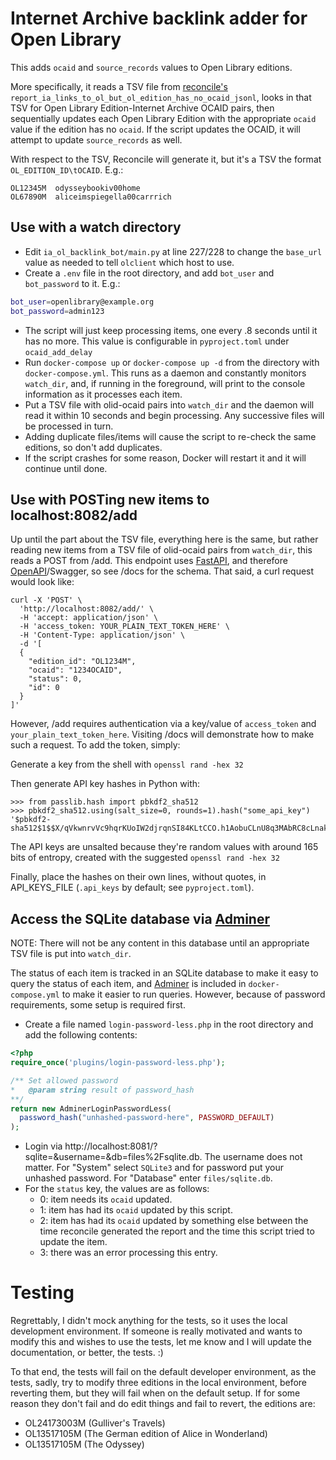 Internet Archive backlink adder for Open Library
================================================

This adds `ocaid` and `source_records` values to Open Library editions.

More specifically, it reads a TSV file from [reconcile's](https://github.com/scottbarnes/reconcile/) `report_ia_links_to_ol_but_ol_edition_has_no_ocaid_jsonl`, looks in that TSV for Open Library Edition-Internet Archive OCAID pairs, then sequentially updates each Open Library Edition with the appropriate `ocaid` value if the edition has no `ocaid`. If the script updates the OCAID, it will attempt to update `source_records` as well.

With respect to the TSV, Reconcile will generate it, but it's a TSV the format `OL_EDITION_ID\tOCAID`. E.g.:
```csv
OL12345M  odysseybookiv00home
OL67890M  aliceimspiegella00carrrich
```

## Use with a watch directory
- Edit `ia_ol_backlink_bot/main.py` at line 227/228 to change the `base_url` value as needed to tell `olclient` which host to use.
- Create a `.env` file in the root directory, and add `bot_user` and `bot_password` to it. E.g.:
```bash
bot_user=openlibrary@example.org
bot_password=admin123
```
- The script will just keep processing items, one every .8 seconds until it has no more. This value is configurable in `pyproject.toml` under `ocaid_add_delay`
- Run `docker-compose up` or `docker-compose up -d` from the directory with `docker-compose.yml`. This runs as a daemon and constantly monitors `watch_dir`, and, if running in the foreground, will print to the console information as it processes each item.
- Put a TSV file with olid-ocaid pairs into `watch_dir` and the daemon will read it within 10 seconds and begin processing. Any successive files will be processed in turn.
- Adding duplicate files/items will cause the script to re-check the same editions, so don't add duplicates.
- If the script crashes for some reason, Docker will restart it and it will continue until done.

## Use with POSTing new items to localhost:8082/add
Up until the part about the TSV file, everything here is the same, but rather reading new items from a TSV file of olid-ocaid pairs from `watch_dir`, this reads a POST from /add. This endpoint uses [FastAPI](https://fastapi.tiangolo.com/), and therefore [OpenAPI](https://www.openapis.org/)/Swagger, so see /docs for the schema. That said, a curl request would look like:
```
curl -X 'POST' \
  'http://localhost:8082/add/' \
  -H 'accept: application/json' \
  -H 'access_token: YOUR_PLAIN_TEXT_TOKEN_HERE' \
  -H 'Content-Type: application/json' \
  -d '[
  {
    "edition_id": "OL1234M",
    "ocaid": "1234OCAID",
    "status": 0,
    "id": 0
  }
]'
```

However, /add requires authentication via a key/value of `access_token` and `your_plain_text_token_here`. Visiting /docs will demonstrate how to make such a request. To add the token, simply:

Generate a key from the shell with `openssl rand -hex 32`

Then generate API key hashes in Python with:
```
>>> from passlib.hash import pbkdf2_sha512
>>> pbkdf2_sha512.using(salt_size=0, rounds=1).hash("some_api_key")
'$pbkdf2-sha512$1$$X/qVkwnrvVc9hqrKUoIW2djrqnSI84KLtCCO.h1AobuCLnU8q3MAbRC8cLnakvR9nKT2Ews/SUN8xw5YZ9.xkw'
```

The API keys are unsalted because they're random values with around 165 bits of entropy, created with the suggested `openssl rand -hex 32`

Finally, place the hashes on their own lines, without quotes, in API_KEYS_FILE (`.api_keys` by default; see `pyproject.toml`).

## Access the SQLite database via [Adminer](https://www.adminer.org/)

NOTE: There will not be any content in this database until an appropriate TSV file is put into `watch_dir`.

The status of each item is tracked in an SQLite database to make it easy to query the status of each item, and [Adminer](https://www.adminer.org/) is included in `docker-compose.yml` to make it easier to run queries. However, because of password requirements, some setup is required first.

- Create a file named `login-password-less.php` in the root directory and add the following contents:
```php
<?php
require_once('plugins/login-password-less.php');

/** Set allowed password
*   @param string result of password_hash
**/
return new AdminerLoginPasswordLess(
  password_hash("unhashed-password-here", PASSWORD_DEFAULT)
);
```
- Login via http://localhost:8081/?sqlite=&username=&db=files%2Fsqlite.db. The username does not matter. For "System" select `SQLite3` and for password put your unhashed password. For "Database" enter `files/sqlite.db`.
- For the `status` key, the values are as follows:
  - 0: item needs its `ocaid` updated.
  - 1: item has had its `ocaid` updated by this script.
  - 2: item has had its `ocaid` updated by something else between the time reconcile generated the report and the time this script tried to update the item.
  - 3: there was an error processing this entry.

# Testing
Regrettably, I didn't mock anything for the tests, so it uses the local development environment. If someone is really motivated and wants to modify this and wishes to use the tests, let me know and I will update the documentation, or better, the tests. :)

To that end, the tests will fail on the default developer environment, as the tests, sadly, try to modify three editions in the local environment, before reverting them, but they will fail when on the default setup. If for some reason they don't fail and do edit things and fail to revert, the editions are:
- OL24173003M (Gulliver's Travels)
- OL13517105M (The German edition of Alice in Wonderland)
- OL13517105M (The Odyssey)
